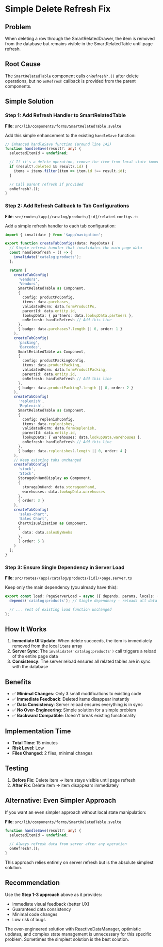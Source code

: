# Simple Delete Refresh Fix

## Problem
When deleting a row through the SmartRelatedDrawer, the item is removed from the database but remains visible in the SmartRelatedTable until page refresh.

## Root Cause
The `SmartRelatedTable` component calls `onRefresh?.()` after delete operations, but no `onRefresh` callback is provided from the parent components.

## Simple Solution

### Step 1: Add Refresh Handler to SmartRelatedTable

**File**: `src/lib/components/forms/SmartRelatedTable.svelte`

Add this simple enhancement to the existing `handleSave` function:

```typescript
// Enhanced handleSave function (around line 142)
function handleSave(result?: any) {
  selectedItemId = undefined;

  // If it's a delete operation, remove the item from local state immediately
  if (result?.deleted && result?.id) {
    items = items.filter(item => item.id !== result.id);
  }

  // Call parent refresh if provided
  onRefresh?.();
}
```

### Step 2: Add Refresh Callback to Tab Configurations

**File**: `src/routes/(app)/catalog/products/[id]/related-configs.ts`

Add a simple refresh handler to each tab configuration:

```typescript
import { invalidate } from '$app/navigation';

export function createTabConfigs(data: PageData) {
  // Simple refresh handler that invalidates the main page data
  const handleRefresh = () => {
    invalidate('catalog:products');
  };

  return [
    createTabConfig(
      'vendors',
      'Vendors',
      SmartRelatedTable as Component,
      {
        config: productPoConfig,
        items: data.purchases,
        validatedForm: data.formProductPo,
        parentId: data.entity.id,
        lookupData: { partners: data.lookupData.partners },
        onRefresh: handleRefresh // Add this line
      },
      { badge: data.purchases?.length || 0, order: 1 }
    ),
    createTabConfig(
      'packing',
      'Barcodes',
      SmartRelatedTable as Component,
      {
        config: productPackingConfig,
        items: data.productPacking,
        validatedForm: data.formProductPacking,
        parentId: data.entity.id,
        onRefresh: handleRefresh // Add this line
      },
      { badge: data.productPacking?.length || 0, order: 2 }
    ),
    createTabConfig(
      'replenish',
      'Replenish',
      SmartRelatedTable as Component,
      {
        config: replenishConfig,
        items: data.replenishes,
        validatedForm: data.formReplenish,
        parentId: data.entity.id,
        lookupData: { warehouses: data.lookupData.warehouses },
        onRefresh: handleRefresh // Add this line
      },
      { badge: data.replenishes?.length || 0, order: 4 }
    ),
    // Keep existing tabs unchanged
    createTabConfig(
      'stock',
      'Stock',
      StorageOnHandDisplay as Component,
      {
        storageOnHand: data.storageonhand,
        warehouses: data.lookupData.warehouses
      },
      { order: 3 }
    ),
    createTabConfig(
      'sales-chart',
      'Sales Chart',
      ChartVisualization as Component,
      {
        data: data.salesByWeeks
      },
      { order: 5 }
    )
  ];
}
```

### Step 3: Ensure Single Dependency in Server Load

**File**: `src/routes/(app)/catalog/products/[id]/+page.server.ts`

Keep only the main dependency (you already have this):

```typescript
export const load: PageServerLoad = async ({ depends, params, locals: { supabase } }) => {
  depends('catalog:products'); // Single dependency - reloads all data

  // ... rest of existing load function unchanged
};
```

## How It Works

1. **Immediate UI Update**: When delete succeeds, the item is immediately removed from the local `items` array
2. **Server Sync**: The `invalidate('catalog:products')` call triggers a reload of the entire page data
3. **Consistency**: The server reload ensures all related tables are in sync with the database

## Benefits

- ✅ **Minimal Changes**: Only 3 small modifications to existing code
- ✅ **Immediate Feedback**: Deleted items disappear instantly
- ✅ **Data Consistency**: Server reload ensures everything is in sync
- ✅ **No Over-Engineering**: Simple solution for a simple problem
- ✅ **Backward Compatible**: Doesn't break existing functionality

## Implementation Time

- **Total Time**: 15 minutes
- **Risk Level**: Low
- **Files Changed**: 2 files, minimal changes

## Testing

1. **Before Fix**: Delete item → item stays visible until page refresh
2. **After Fix**: Delete item → item disappears immediately

## Alternative: Even Simpler Approach

If you want an even simpler approach without local state manipulation:

**File**: `src/lib/components/forms/SmartRelatedTable.svelte`

```typescript
function handleSave(result?: any) {
  selectedItemId = undefined;
  
  // Always refresh data from server after any operation
  onRefresh?.();
}
```

This approach relies entirely on server refresh but is the absolute simplest solution.

## Recommendation

Use the **Step 1-3 approach** above as it provides:
- Immediate visual feedback (better UX)
- Guaranteed data consistency
- Minimal code changes
- Low risk of bugs

The over-engineered solution with ReactiveDataManager, optimistic updates, and complex state management is unnecessary for this specific problem. Sometimes the simplest solution is the best solution.
